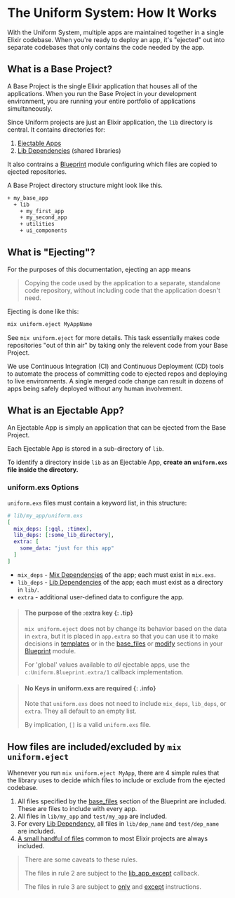 # The Uniform System: How It Works

With the Uniform System, multiple apps are maintained together in a single
Elixir codebase. When you're ready to deploy an app, it's "ejected" out into
separate codebases that only contains the code needed by the app.

## What is a Base Project?

A Base Project is the single Elixir application that houses all of the
applications. When you run the Base Project in your development environment,
you are running your entire portfolio of applications simultaneously.

Since Uniform projects are just an Elixir application, the `lib` directory is
central. It contains directories for:

1. [Ejectable Apps](how-it-works.html#what-is-an-ejectable-app)
2. [Lib Dependencies](dependencies.html#lib-dependencies) (shared libraries)

It also contrains a [Blueprint](Uniform.Blueprint.html) module configuring
which files are copied to ejected repositories.

A Base Project directory structure might look like this.

```bash
+ my_base_app
  + lib
    + my_first_app
    + my_second_app
    + utilities
    + ui_components
```

## What is "Ejecting"?

For the purposes of this documentation, ejecting an app means

> Copying the code used by the application to a separate, standalone code
> repository, without including code that the application doesn't need.

Ejecting is done like this:

```bash
mix uniform.eject MyAppName
```

See `mix uniform.eject` for more details. This task essentially makes code
repositories "out of thin air" by taking only the relevent code from your Base
Project.

We use Continuous Integration (CI) and Continuous Deployment (CD) tools to
automate the process of committing code to ejected repos and deploying to live
environments. A single merged code change can result in dozens of apps being
safely deployed without any human involvement.

## What is an Ejectable App?

An Ejectable App is simply an application that can be ejected from the Base
Project.

Each Ejectable App is stored in a sub-directory of `lib`.

To identify a directory inside `lib` as an Ejectable App, **create an
`uniform.exs` file inside the directory.**

### uniform.exs Options

`uniform.exs` files must contain a keyword list, in this structure:

```elixir
# lib/my_app/uniform.exs
[
  mix_deps: [:gql, :timex],
  lib_deps: [:some_lib_directory],
  extra: [
    some_data: "just for this app"
  ]
]
```

- `mix_deps` - [Mix Dependencies](dependencies.html#mix-dependencies) of the
  app; each must exist in `mix.exs`.
- `lib_deps` - [Lib Dependencies](dependencies.html#lib-dependencies) of the
  app; each must exist as a directory in `lib/`.
- `extra` - additional user-defined data to configure the app.

> #### The purpose of the :extra key {: .tip}
>
> `mix uniform.eject` does not by change its behavior based on the data in
> `extra`, but it is placed in `app.extra` so that you can use it to make
> decisions in [templates](building-files-from-eex-templates.html) or in the
> [base_files](Uniform.Blueprint.html#base_files/1) or
> [modify](Uniform.Blueprint.html#modify/2) sections in your
> [Blueprint](Uniform.Blueprint.html) module.
>
> For 'global' values available to _all_ ejectable apps, use the
> `c:Uniform.Blueprint.extra/1` callback implementation.

> #### No Keys in uniform.exs are required {: .info}
>
> Note that `uniform.exs` does not need to include `mix_deps`, `lib_deps`, or
> `extra`. They all default to an empty list.
>
> By implication, `[]` is a valid `uniform.exs` file.

## How files are included/excluded by `mix uniform.eject`

Whenever you run `mix uniform.eject MyApp`, there are 4 simple rules that the
library uses to decide which files to include or exclude from the ejected
codebase.

1. All files specified by the [base_files](Uniform.Blueprint.html#base_files/2)
   section of the Blueprint are included. These are files to include with every
   app.
2. All files in `lib/my_app` and `test/my_app` are included.
3. For every [Lib Dependency](dependencies.html#lib-dependencies), all files in
   `lib/dep_name` and `test/dep_name` are included.
4. [A small handful of files](Uniform.Blueprint.html#module-files-that-are-always-ejected)
   common to most Elixir projects are always included.

> There are some caveats to these rules.
>
> The files in rule 2 are subject to the
> [lib_app_except](Uniform.Blueprint.html#c:app_lib_except/1) callback.
>
> The files in rule 3 are subject to [only](Uniform.Blueprint.html#only/1) and
> [except](Uniform.Blueprint.html#except/1) instructions.

